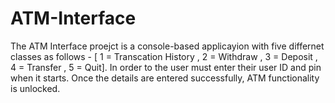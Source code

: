 # ATM-Interface
The ATM Interface proejct is a console-based applicayion with five differnet classes as follows - [ 1 =  Transcation History , 2 = Withdraw , 3 = Deposit , 4 = Transfer , 5 = Quit]. In order to the user must enter their user ID and pin when it starts. Once the details are entered successfully, ATM functionality is unlocked. 
